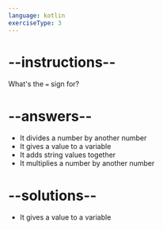 ```yaml
---
language: kotlin
exerciseType: 3
---
```


# --instructions--

What's the `=` sign for?

# --answers--

- It divides a number by another number
- It gives a value to a variable
- It adds string values together
- It multiplies a number by another number

# --solutions--

- It gives a value to a variable
